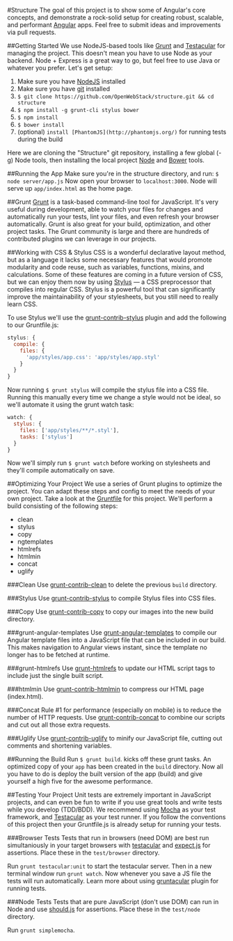 #Structure
The goal of this project is to show some of Angular's core concepts, and demonstrate a rock-solid setup for creating robust, scalable, and performant [Angular](http://angularjs.org/) apps. Feel free to submit ideas and improvements via pull requests. 

##Getting Started
We use NodeJS-based tools like [Grunt](http://gruntjs.com/) and [Testacular](http://vojtajina.github.com/testacular/) for managing the project. This doesn't mean you have to use Node as your backend. Node + Express is a great way to go, but feel free to use Java or whatever you prefer. Let's get setup:

1. Make sure you have [NodeJS](http://nodejs.org/) installed
2. Make sure you have [git](http://git-scm.com/book/en/Getting-Started-Installing-Git) installed
3. `$ git clone https://github.com/OpenWebStack/structure.git && cd structure`
4. `$ npm install -g grunt-cli stylus bower`
5. `$ npm install`
6. `$ bower install`
7. (optional) `install [PhantomJS](http://phantomjs.org/)` for running tests during the build

Here we are cloning the "Structure" git repository, installing a few global (-g) Node tools, then installing the local project [Node](http://nodejs.org/) and [Bower](http://twitter.github.com/bower/) tools.

##Running the App
Make sure you're in the structure directory, and run:
`$ node server/app.js`
Now open your browser to `localhost:3000`. Node will serve up `app/index.html` as the home page.

##Grunt
[Grunt](http://gruntjs.com/) is a task-based command-line tool for JavaScript. It's very useful during development, able to watch your files for changes and automatically run your tests, lint your files, and even refresh your browser automatically. Grunt is also great for your build, optimization, and other project tasks. The Grunt community is large and there are hundreds of contributed plugins we can leverage in our projects.

##Working with CSS & Stylus
CSS is a wonderful declarative layout method, but as a language it lacks some necessary features that would promote modularity and code reuse, such as variables, functions, mixins, and calculations. Some of these features are coming in a future version of CSS, but we can enjoy them now by using [Stylus](http://learnboost.github.com/stylus/) — a CSS preprocessor that compiles into regular CSS. Stylus is a powerful tool that can significantly improve the maintainability of your stylesheets, but you still need to really learn CSS.

To use Stylus we'll use the [grunt-contrib-stylus](https://github.com/gruntjs/grunt-contrib-stylus/) plugin and add the following to our Gruntfile.js:

```js
stylus: {
  compile: {
    files: {
      'app/styles/app.css': 'app/styles/app.styl'
    }
  }
}
```
Now running `$ grunt stylus` will compile the stylus file into a CSS file. Running this manually every time we change a style would not be ideal, so we'll automate it using the grunt watch task:

```js
watch: {
  stylus: {
    files: ['app/styles/**/*.styl'],
    tasks: ['stylus']
  }
}
```

Now we'll simply run `$ grunt watch` before working on stylesheets and they'll compile automatically on save. 

##Optimizing Your Project
We use a series of Grunt plugins to optimize the project. You can adapt these steps and config to meet the needs of your own project. Take a look at the [Gruntfile](Gruntfile.js) for this project. We'll perform a build consisting of the following steps: 
* clean
* stylus
* copy
* ngtemplates
* htmlrefs
* htmlmin
* concat
* uglify

###Clean
Use [grunt-contrib-clean](https://github.com/gruntjs/grunt-contrib-clean) to delete the previous `build` directory.

###Stylus
Use [grunt-contrib-stylus](https://github.com/gruntjs/grunt-contrib-stylus/) to compile Stylus files into CSS files. 

###Copy
Use [grunt-contrib-copy](https://github.com/gruntjs/grunt-contrib-copy) to copy our images into the new build directory. 

###grunt-angular-templates
Use [grunt-angular-templates](https://github.com/ericclemmons/grunt-angular-templates) to compile our Angular template files into a JavaScript file that can be included in our build. This makes navigation to Angular views instant, since the template no longer has to be fetched at runtime. 

###grunt-htmlrefs
Use [grunt-htmlrefs](https://github.com/tactivos/grunt-htmlrefs) to update our HTML script tags to include just the single built script. 

###htmlmin
Use [grunt-contrib-htmlmin](https://github.com/gruntjs/grunt-contrib-htmlmin) to compress our HTML page (index.html). 

###Concat
Rule #1 for performance (especially on mobile) is to reduce the number of HTTP requests. Use [grunt-contrib-concat](https://github.com/gruntjs/grunt-contrib-concat) to combine our scripts and cut out all those extra requests. 

###Uglify
Use [grunt-contrib-uglify](https://github.com/gruntjs/grunt-contrib-uglify) to minify our JavaScript file, cutting out comments and shortening variables. 

##Running the Build
Run `$ grunt build`. kicks off these grunt tasks. An optimized copy of your `app` has been created in the `build` directory. Now all you have to do is deploy the built version of the app (build) and give yourself a high five for the awesome performance.

##Testing Your Project
Unit tests are extremely important in JavaScript projects, and can even be fun to write if you use great tools and write tests while you develop (TDD/BDD). We recommend using [Mocha](http://visionmedia.github.com/mocha/) as your test framework, and [Testacular](http://testacular.github.com/0.6.0/index.html) as your test runner. If you follow the conventions of this project then your Gruntfile.js is already setup for running your tests.

###Browser Tests
Tests that run in browsers (need DOM) are best run simultaniously in your target browsers with [testacular](http://vojtajina.github.com/testacular/) and [expect.js](https://github.com/LearnBoost/expect.js) for assertions. Place these in the `test/browser` directory.

Run `grunt testacular:unit` to start the testacular server. Then in a new terminal window run `grunt watch`. Now whenever you save a JS file the tests will run automatically. Learn more about using [gruntacular](https://github.com/OpenWebStack/gruntacular) plugin for running tests. 

###Node Tests
Tests that are pure JavaScript (don't use DOM) can run in Node and use [should.js](https://github.com/visionmedia/should.js/) for assertions. Place these in the `test/node` directory.

Run `grunt simplemocha`.